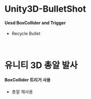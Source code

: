 Unity3D-BulletShot
========
#### Uesd BoxCollider and Trigger
* Recycle Bullet <br><br><br>

유니티 3D 총알 발사
========
#### BoxCollider 트리거 사용
* 총알 재사용
